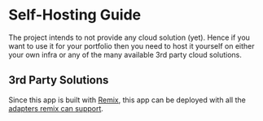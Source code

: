 # Self-Hosting Guide

The project intends to not provide any cloud solution (yet). Hence if you want to use it for your portfolio then you need to host it yourself on either your own infra or any of the many available 3rd party cloud solutions.

## 3rd Party Solutions

Since this app is built with [Remix](https://remix.run/), this app can be deployed with all the [adapters remix can support](https://remix.run/docs/en/v1/other-api/adapter).



